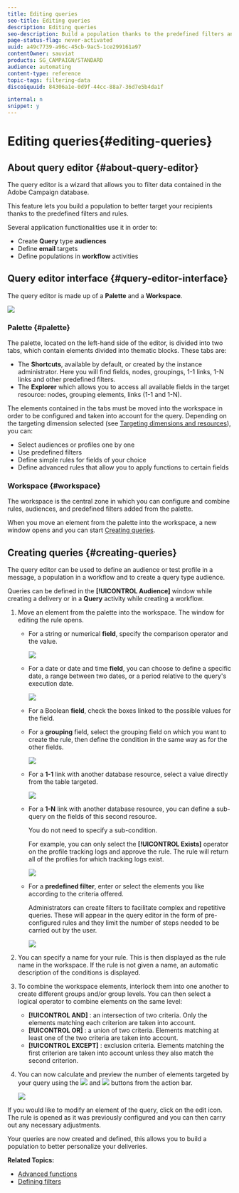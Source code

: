 ```yaml
---
title: Editing queries
seo-title: Editing queries
description: Editing queries
seo-description: Build a population thanks to the predefined filters and rules.
page-status-flag: never-activated
uuid: a49c7739-a96c-45cb-9ac5-1ce299161a97
contentOwner: sauviat
products: SG_CAMPAIGN/STANDARD
audience: automating
content-type: reference
topic-tags: filtering-data
discoiquuid: 84306a1e-0d9f-44cc-88a7-36d7e5b4da1f

internal: n
snippet: y
---
```


# Editing queries{#editing-queries}

## About query editor {#about-query-editor}

The query editor is a wizard that allows you to filter data contained in the Adobe Campaign database.

This feature lets you build a population to better target your recipients thanks to the predefined filters and rules.

Several application functionalities use it in order to:

* Create **Query** type **audiences**
* Define **email** targets
* Define populations in **workflow** activities

## Query editor interface {#query-editor-interface}

The query editor is made up of a **Palette** and a **Workspace**.

![](assets/query_editor_overview.png)

### Palette {#palette}

The palette, located on the left-hand side of the editor, is divided into two tabs, which contain elements divided into thematic blocks. These tabs are:

* The **Shortcuts**, available by default, or created by the instance administrator. Here you will find fields, nodes, groupings, 1-1 links, 1-N links and other predefined filters.
* The **Explorer** which allows you to access all available fields in the target resource: nodes, grouping elements, links (1-1 and 1-N).

The elements contained in the tabs must be moved into the workspace in order to be configured and taken into account for the query. Depending on the targeting dimension selected (see [Targeting dimensions and resources](../../automating/using/query.md#targeting-dimensions-and-resources)), you can:

* Select audiences or profiles one by one
* Use predefined filters
* Define simple rules for fields of your choice
* Define advanced rules that allow you to apply functions to certain fields

### Workspace {#workspace}

The workspace is the central zone in which you can configure and combine rules, audiences, and predefined filters added from the palette.

When you move an element from the palette into the workspace, a new window opens and you can start [Creating queries](../../automating/using/editing-queries.md#creating-queries).

## Creating queries {#creating-queries}

The query editor can be used to define an audience or test profile in a message, a population in a workflow and to create a query type audience.

Queries can be defined in the **[!UICONTROL Audience]** window while creating a delivery or in a **Query** activity while creating a workflow.

1. Move an element from the palette into the workspace. The window for editing the rule opens.

    * For a string or numerical **field**, specify the comparison operator and the value. 
    
      ![](assets/query_editor_audience_definition2.png)

    * For a date or date and time **field**, you can choose to define a specific date, a range between two dates, or a period relative to the query's execution date.
    
      ![](assets/query_editor_date_field.png)

    * For a Boolean **field**, check the boxes linked to the possible values for the field.
    * For a **grouping** field, select the grouping field on which you want to create the rule, then define the condition in the same way as for the other fields.
    
      ![](assets/query_editor_audience_definition4.png)

    * For a **1-1** link with another database resource, select a value directly from the table targeted.
    
      ![](assets/query_editor_audience_definition5.png)

    * For a **1-N** link with another database resource, you can define a sub-query on the fields of this second resource.

      You do not need to specify a sub-condition.

      For example, you can only select the **[!UICONTROL Exists]** operator on the profile tracking logs and approve the rule. The rule will return all of the profiles for which tracking logs exist.
    
      ![](assets/query_editor_audience_definition6.png)

    * For a **predefined filter**, enter or select the elements you like according to the criteria offered.

      Administrators can create filters to facilitate complex and repetitive queries. These will appear in the query editor in the form of pre-configured rules and they limit the number of steps needed to be carried out by the user.
    
      ![](assets/query-editor_filter_email-audience_filter.png)

1. You can specify a name for your rule. This is then displayed as the rule name in the workspace. If the rule is not given a name, an automatic description of the conditions is displayed.
1. To combine the workspace elements, interlock them into one another to create different groups and/or group levels. You can then select a logical operator to combine elements on the same level:

    * **[!UICONTROL AND]** : an intersection of two criteria. Only the elements matching each criterion are taken into account.
    * **[!UICONTROL OR]** : a union of two criteria. Elements matching at least one of the two criteria are taken into account.
    * **[!UICONTROL EXCEPT]** : exclusion criteria. Elements matching the first criterion are taken into account unless they also match the second criterion.

1. You can now calculate and preview the number of elements targeted by your query using the ![](assets/count.png) and ![](assets/preview.png) buttons from the action bar.

   ![](assets/query_editor_combining_rules.png)

If you would like to modify an element of the query, click on the edit icon. The rule is opened as it was previously configured and you can then carry out any necessary adjustments.

Your queries are now created and defined, this allows you to build a population to better personalize your deliveries.

**Related Topics:**

* [Advanced functions](../../automating/using/advanced-expression-editing.md)
* [Defining filters](../../developing/using/configuring-filter-definition.md)

